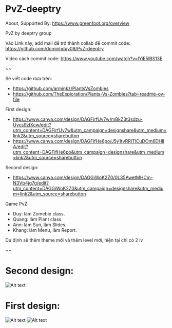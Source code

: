 # PvZ-deeptry
About, Supported By: https://www.greenfoot.org/overview

PvZ by deeptry group

Vào Link này, add mail để trở thành collab để commit code: https://github.com/dominhduy09/PvZ-deeptry

Video cách commit code: https://www.youtube.com/watch?v=lYiE5lBS13E

~~

Sẽ viết code dựa trên: 
- https://github.com/arminkz/PlantsVsZombies
- https://github.com/TheExploration/Plants-Vs-Zombies?tab=readme-ov-file

First design:
- https://www.canva.com/design/DAGFirfUv7w/mBkZ3t3sdzu-Uycs9zIXcw/edit?utm_content=DAGFirfUv7w&utm_campaign=designshare&utm_medium=link2&utm_source=sharebutton
- https://www.canva.com/design/DAGFifHe6po/J5y1tvRRlTICuDOm6DHlIA/edit?utm_content=DAGFifHe6po&utm_campaign=designshare&utm_medium=link2&utm_source=sharebutton

Second design:
- https://www.canva.com/design/DAGGiWoK2Z0/0L35AwetMHCm-N3Vb4jg7g/edit?utm_content=DAGGiWoK2Z0&utm_campaign=designshare&utm_medium=link2&utm_source=sharebutton

Game PvZ:
- Duy: làm Zomebie class.
- Quang: làm Plant class.
- Ann: làm Sun, làm Slides.
- Khang: làm Menu, làm Report.

Dự định sẽ thêm theme mới và thêm level mới, hiện tại chỉ có 2 lv

~~

# Second design:
![Alt text](/../main/Quangcao3.png?raw=true "Quangcao3")
# First design:
![Alt text](/../main/Quangcao1.png?raw=true "Quangcao1")
![Alt text](/../main/Quangcao2.jpg?raw=true "Quangcao2")

